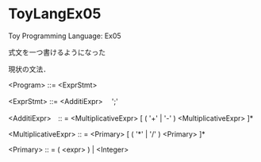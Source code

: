 # ToyLangEx05
Toy Programming Language: Ex05

式文を一つ書けるようになった

現状の文法．

\<Program\> ::= \<ExprStmt>

\<ExprStmt> ::= \<AdditiExpr\>　 ';'

\<AdditiExpr\>　:: = \<MultiplicativeExpr\> [ ( '+' | '-' ) \<MultiplicativeExpr\> ]\*

\<MultiplicativeExpr\> :: = \<Primary\> [ ( '\*'  | '/' ) \<Primary\> ]\*

\<Primary\> :: = ( \<expr\> ) | \<Integer\>
